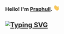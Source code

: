 ### Hello! I'm [Praphull](https://github.com/praphullverma). <a href="https://github.com/praphullverma"><img src="wave.gif" width="20px" height="20px" /></a>
<!-- [![Typing SVG](https://readme-typing-svg.demolab.com?font=Fira+Code&weight=300&size=18&pause=1000&random=false&width=435&lines=Welcome+to+my+GitHub+profile!%F0%9F%91%8B;My+favorite+language+is+Java%F0%9F%A6%80;I+love+to+Create+stuffs%F0%9F%92%BB;I+also+love+music+and+movies%F0%9F%8E%B5;well+that+is+it!%F0%9F%93%A6)](https://github.com/prajwal-38) -->

<a href="https://github.com/praphullverma"><img src="https://readme-typing-svg.demolab.com?font=Fira+Code&weight=300&size=18&pause=1000&random=false&width=435&lines=Welcome+to+my+GitHub+profile!%F0%9F%91%8B;My+favorite+language+is+Java%F0%9F%A6%80;I+love+to+Create+stuffs%F0%9F%92%BB;I+love+music+and+movies%F0%9F%8E%B5;+and+I+Just+Code%F0%9F%93%9A;well+that+is+it!%F0%9F%93%A6" alt="Typing SVG" /><a>
---
